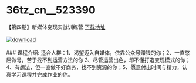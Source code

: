 # 36tz_cn__523390
【第四期】新媒体变现实战训练营
[下载地址](http://www.36tz.cn/article/523390 "下载地址")
<br/></br>[![download](http://36tz.cn/muke_img/2018_08_2-35-300x127.png "下载地址")](http://www.36tz.cn/article/523390 "下载地址")
<br/></br>### 课程介绍:
适合人群：1、渴望迈入自媒体，依靠公众号赚钱的你；2、一直憋屈做号，苦于找不到运营方法的你
3、尽管运营出色，却不懂打造变现模式的你；4、有想法，但一直做不好商务，找不到资源的你；5、愿意付出时间与精力，认真学习课程并完成作业的你。


